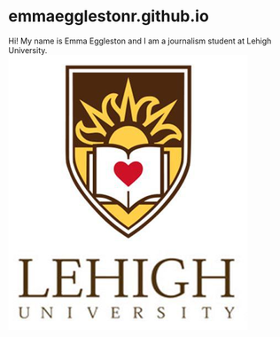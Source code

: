 # emmaegglestonr.github.io
Hi! My name is Emma Eggleston and I am a journalism student at Lehigh University.
![lehighlogo](https://github.com/emmaegglestonr/emmaegglestonr.github.io/blob/main/LehighUniversity_logo.jpg?raw=true)
